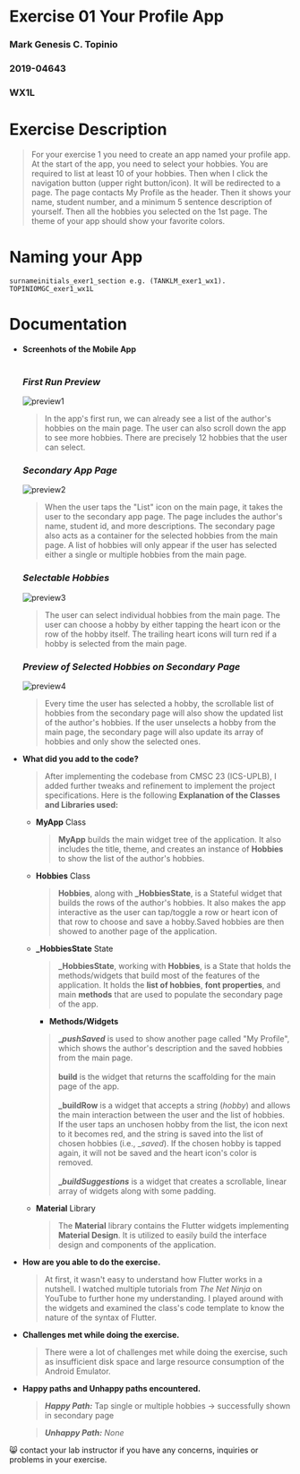 # Exercise 01 Your Profile App
### Mark Genesis C. Topinio
### 2019-04643
### WX1L

# Exercise Description
> For your exercise 1 you need to create an app named your profile app. At the start of the app, you need to select your hobbies. You are required to list at least 10 of your hobbies. Then when I click the navigation button (upper right button/icon). It will be redirected to a page. The page contacts My Profile as the header. Then it shows your name, student number, and a minimum 5 sentence description of yourself. Then all the hobbies you selected on the 1st page. The theme of your app should show your favorite colors. 

# Naming your App
```
surnameinitials_exer1_section e.g. (TANKLM_exer1_wx1).
TOPINIOMGC_exer1_wx1L
```

# Documentation
- **Screenhots of the Mobile App**<br/><br/>
    ### _First Run Preview_
    ![preview1](images/preview1.png) <br/>
    > In the app's first run, we can already see a list of the author's hobbies on the main page. The user can also scroll down the app to see more hobbies. There are precisely 12 hobbies that the user can select.

    ### _Secondary App Page_
    ![preview2](images/preview2.png) <br/>
    > When the user taps the "List" icon on the main page, it takes the user to the secondary app page. The page includes the author's name, student id, and more descriptions. The secondary page also acts as a container for the selected hobbies from the main page. A list of hobbies will only appear if the user has selected either a single or multiple hobbies from the main page.

    ### _Selectable Hobbies_
    ![preview3](images/preview3.png) <br/>
    > The user can select individual hobbies from the main page. The user can choose a hobby by either tapping the heart icon or the row of the hobby itself. The trailing heart icons will turn red if a hobby is selected from the main page.

    ### _Preview of Selected Hobbies on Secondary Page_
    ![preview4](images/preview4.png) <br/>
    > Every time the user has selected a hobby, the scrollable list of hobbies from the secondary page will also show the updated list of the author's hobbies. If the user unselects a hobby from the main page, the secondary page will also update its array of hobbies and only show the selected ones.



- **What did you add to the code?**

    >After implementing the codebase from CMSC 23 (ICS-UPLB), I added further tweaks and refinement to implement the project specifications. Here is the following **Explanation of the Classes and Libraries used:**
    - **MyApp** Class
        > **MyApp** builds the main widget tree of the application. It also includes the title, theme, and creates an instance of **Hobbies** to show the list of the author's hobbies.
    - **Hobbies** Class
        > **Hobbies**, along with **_HobbiesState**, is a Stateful widget that builds the rows of the author's hobbies. It also makes the app interactive as the user can tap/toggle a row or heart icon of that row to choose and save a hobby.Saved hobbies are then showed to another page of the application.
    - **_HobbiesState** State
        > **_HobbiesState**, working with **Hobbies**, is a State that holds the methods/widgets that build most of the features of the application. It holds the **list of hobbies**, **font properties**, and main **methods** that are used to populate the secondary page of the app.
    
        - **Methods/Widgets**
        > **__pushSaved_** is used to show another page called "My Profile", which shows the author's description and the saved hobbies from the main page.
        </br></br>
        > **build** is the widget that returns the scaffolding for the main page of the app.
        </br></br>
        **_buildRow** is a widget that accepts a string (_hobby_) and allows the main interaction between the user and the list of hobbies. If the user taps an unchosen hobby from the list, the icon next to it becomes red, and the string is saved into the list of chosen hobbies (i.e., __saved_). If the chosen hobby is tapped again, it will not be saved and the heart icon's color is removed.
        </br></br>
        **__buildSuggestions_** is a widget that creates a scrollable, linear array of widgets along with some padding.
    - **Material** Library
        > The **Material** library contains the Flutter widgets implementing **Material Design**. It is utilized to easily build the interface design and components of the application.
- **How are you able to do the exercise.**
    > At first, it wasn't easy to understand how Flutter works in a nutshell. I watched multiple tutorials from _The Net Ninja_ on YouTube to further hone my understanding. I played around with the widgets and examined the class's code template to know the nature of the syntax of Flutter.
- **Challenges met while doing the exercise.**
    > There were a lot of challenges met while doing the exercise, such as insufficient disk space and large resource consumption of the Android Emulator.
- **Happy paths and Unhappy paths encountered.**
    > **_Happy Path:_** Tap single or multiple hobbies -> successfully shown in secondary page
    
    > **_Unhappy Path:_** _None_

:smile_cat: contact your lab instructor if you have any concerns, inquiries or problems in your exercise.
